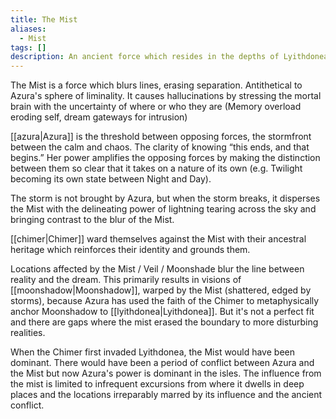 ```yaml
---
title: The Mist
aliases:
  - Mist
tags: []
description: An ancient force which resides in the depths of Lyithdonea, related to the original Maormer settlers.
---
```

The Mist is a force which blurs lines, erasing separation. Antithetical to Azura's sphere of liminality. It causes hallucinations by stressing the mortal brain with the uncertainty of where or who they are (Memory overload eroding self, dream gateways for intrusion)

[[azura|Azura]] is the threshold between opposing forces, the stormfront between the calm and chaos. The clarity of knowing “this ends, and that begins.” Her power amplifies the opposing forces by making the distinction between them so clear that it takes on a nature of its own (e.g. Twilight becoming its own state between Night and Day).

The storm is not brought by Azura, but when the storm breaks, it disperses the Mist with the delineating power of lightning tearing across the sky and bringing contrast to the blur of the Mist.

[[chimer|Chimer]] ward themselves against the Mist with their ancestral heritage which reinforces their identity and grounds them.

Locations affected by the Mist / Veil / Moonshade blur the line between reality and the dream. This primarily results in visions of [[moonshadow|Moonshadow]], warped by the Mist (shattered, edged by storms), because Azura has used the faith of the Chimer to metaphysically anchor Moonshadow to [[lyithdonea|Lyithdonea]]. But it's not a perfect fit and there are gaps where the mist erased the boundary to more disturbing realities.

When the Chimer first invaded Lyithdonea, the Mist would have been dominant. There would have been a period of conflict between Azura and the Mist but now Azura's power is dominant in the isles. The influence from the mist is limited to infrequent excursions from where it dwells in deep places and the locations irreparably marred by its influence and the ancient conflict.